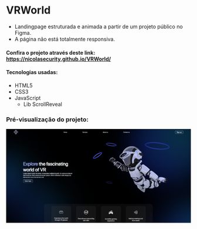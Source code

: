 # VRWorld
- Landingpage estruturada e animada a partir de um projeto público no Figma.
- A página não está totalmente responsiva.

#### Confira o projeto através deste link: https://nicolasecurity.github.io/VRWorld/


#### Tecnologias usadas: 

- HTML5
- CSS3
- JavaScript
  - Lib ScrollReveal

### Pré-visualização do projeto:

![preview img](preview-vrworld.png)
